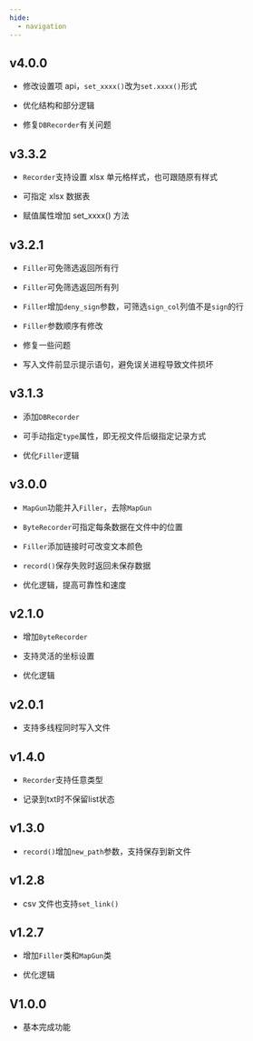 ```yaml
---
hide:
  - navigation
---
```


## v4.0.0

- 修改设置项 api，`set_xxxx()`改为`set.xxxx()`形式

- 优化结构和部分逻辑

- 修复`DBRecorder`有关问题

## v3.3.2

- `Recorder`支持设置 xlsx 单元格样式，也可跟随原有样式

- 可指定 xlsx 数据表

- 赋值属性增加 set_xxxx() 方法

## v3.2.1

- `Filler`可免筛选返回所有行

- `Filler`可免筛选返回所有列

- `Filler`增加`deny_sign`参数，可筛选`sign_col`列值不是`sign`的行

- `Filler`参数顺序有修改

- 修复一些问题

- 写入文件前显示提示语句，避免误关进程导致文件损坏

## v3.1.3

- 添加`DBRecorder`

- 可手动指定`type`属性，即无视文件后缀指定记录方式

- 优化`Filler`逻辑

## v3.0.0

- `MapGun`功能并入`Filler`，去除`MapGun`

- `ByteRecorder`可指定每条数据在文件中的位置

- `Filler`添加链接时可改变文本颜色

- `record()`保存失败时返回未保存数据

- 优化逻辑，提高可靠性和速度

## v2.1.0

- 增加`ByteRecorder`

- 支持灵活的坐标设置

- 优化逻辑

## v2.0.1

- 支持多线程同时写入文件

## v1.4.0

- `Recorder`支持任意类型

- 记录到txt时不保留list状态

## v1.3.0

- `record()`增加`new_path`参数，支持保存到新文件

## v1.2.8

- csv 文件也支持`set_link()`

## v1.2.7

- 增加`Filler`类和`MapGun`类

- 优化逻辑

## V1.0.0

- 基本完成功能
